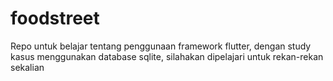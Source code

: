 # foodstreet

Repo untuk belajar tentang penggunaan framework flutter, dengan study kasus menggunakan database sqlite, silahakan dipelajari untuk rekan-rekan sekalian
